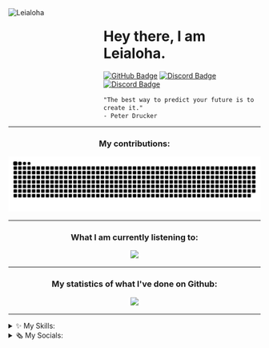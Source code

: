 <!-- <img alt="Cover Image" src="https://raw.githubusercontent.com/leialoha/leialoha/master/images/github.png" />

--- -->

<img width="180" height="180" align="left" style="float:left;margin: 0 10px 0 0;" alt="Leialoha" src="https://avatars.githubusercontent.com/u/46801087" />

# Hey there, I am Leialoha.

<div>
	<a href="https://github.com/Leialoha"><img src="https://img.shields.io/badge/-Github-000000?style=flat-square&labelColor=000000&logo=Github&logoColor=white&link=https://github.com/Leialoha" alt="GitHub Badge"/></a>
	<!-- <a href="https://twitter.com/uSebazz"><img src="https://img.shields.io/badge/-Twitter-000000?style=flat-square&labelColor=000000&logo=twitter&logoColor=white&link=https://twitter.com/izakdvlpr" alt="Twitter Badge"/></a> -->
	<a href="https://discord.com/users/899339781132124220"><img src="https://img.shields.io/badge/-Discord-000000?style=flat-square&labelColor=000000&logo=discord&logoColor=white&link=https://discord.com/users/899339781132124220" alt="Discord Badge"/></a>
	<a href="https://open.spotify.com/user/yeg9kuklzy5shgxlqmu7tde96"><img src="https://img.shields.io/badge/-Spotify-000000?style=flat-square&labelColor=000000&logo=spotify&logoColor=white&link=https://open.spotify.com/user/yeg9kuklzy5shgxlqmu7tde96" alt="Discord Badge"/></a>
	<!--  -->
</div>

```
"The best way to predict your future is to create it."
- Peter Drucker
```

---

<h3 align="center">My contributions:</h3>
<p align="center">
	<picture>
  <source media="(prefers-color-scheme: dark)" srcset="https://raw.githubusercontent.com/leialoha/leialoha/output/github-contribution-grid-snake-dark.svg">
  <source media="(prefers-color-scheme: light)" srcset="https://raw.githubusercontent.com/leialoha/leialoha/output/github-contribution-grid-snake.svg">
  <img alt="github contribution grid snake animation" src="https://raw.githubusercontent.com/leialoha/leialoha/output/github-contribution-grid-snake.svg">
</picture>
</p>

---

<h3 align="center">What I am currently listening to:</h3>
<p align="center">
  <img src="https://spotify-github-profile.kittinanx.com/api/view.svg?uid=yeg9kuklzy5shgxlqmu7tde96&cover_image=true&theme=novatorem&show_offline=true&background_color=000000&bar_color=51d700&bar_color_cover=false"/>
</p>

---

<h3 align="center">My statistics of what I've done on Github:</h3>

<p align="center">
	<img src="https://github-readme-stats.vercel.app/api?username=leialoha&show_icons=true&theme=transparent&text_color=ffffff&bar_color_cover=true&icon_color=ffffff&border_color=ffffff&title_color=ffffff&hide_title=true&include_all_commits=true&hide_rank=true"/>
</p>

---

<details>
	<summary>✨ My Skills:</summary>
	<p align="center">
		<img alt="Skills Badge" src="https://skillicons.dev/icons?i=bots,electron,express,mongodb,nextjs,nodejs,react,regex" />
	</p>
</details>

<details>
	<summary>🗞️ My Socials:</summary>
	<p align="center">
		<a href="https://codepen.io/leialoha">
			<img alt="Codepen Badge" src="https://skillicons.dev/icons?i=codepen" />
		</a>
		<a href="https://discord.gg/ucQxdr6Kce">
			<img alt="Discord Badge" src="https://skillicons.dev/icons?i=discord" />
		</a>
		<a href="https://github.com/Leialoha">
			<img alt="Github Badge" src="https://skillicons.dev/icons?i=github" />
		</a>
		<a href="https://www.instagram.com/theleialoha/">
			<img alt="Instagram Badge" src="https://skillicons.dev/icons?i=instagram" />
		</a>
		<a href="https://stackoverflow.com/users/20253837/leialoha">
			<img alt="StackOverflow Badge" src="https://skillicons.dev/icons?i=stackoverflow" />
		</a>
		<a href="https://twitter.com/theLeialoha">
			<img alt="Twitter Badge" src="https://skillicons.dev/icons?i=twitter" />
		</a>
	</p>
</details>
